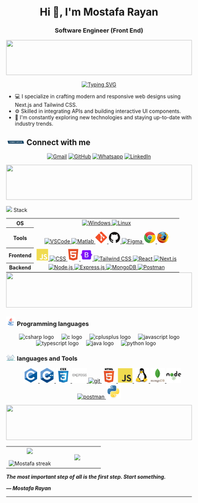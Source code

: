 <h1 align="center">Hi 👋, I'm Mostafa Rayan</h1>
<h3 align="center">Software Engineer (Front End)</h3>
<img src="https://github.com/Govindv7555/Govindv7555/blob/main/49e76e0596857673c5c80c85b84394c1.gif" width=100% height=95px>
<p align="center">
  <a href="https://git.io/typing-svg"><img src="https://readme-typing-svg.demolab.com?font=Fira+Code&weight=900&size=25&pause=1000&color=076b2a&center=true&vCenter=true&width=600&height=100&lines=Information+System+Student+at (SCU);Frontend+Developer+with+NextJs;" alt="Typing SVG" /></a>
</p>

- 💻 I specialize in crafting modern and responsive web designs using Next.js and Tailwind CSS.
- ⚙️ Skilled in integrating APIs and building interactive UI components.
- 🚀 I'm constantly exploring new technologies and staying up-to-date with industry trends.


## <img src="https://github.com/Mo7ammedd/Mo7ammedd/blob/main/Images/Connect-with-me.gif?raw=true" width="10%"> Connect with me
<p align="center">
	<a href="mailto:mostafarayan880@gmail.com"><img img src="https://img.shields.io/badge/gmail-%23EA4335.svg?style=plastic&logo=gmail&logoColor=white" alt="Gmail"/></a>
	<a href="https://github.com/Mostafa-Rayan1924"><img src="https://img.shields.io/badge/github-%23181717.svg?style=plastic&logo=github&logoColor=white" alt="GitHub"/></a>
	<a href="https://wa.me/+201156581025"><img src="https://img.shields.io/badge/whatsapp-%2325D366.svg?style=plastic&logo=whatsapp&logoColor=white" alt="Whatsapp"/></a>
	<a href="https://www.linkedin.com/in/mostafa-rayan-86305b247/"><img src="https://img.shields.io/badge/linkedin-%230A66C2.svg?style=plastic&logo=linkedin&logoColor=white" alt="LinkedIn"/></a>
</a>

</p>
<img src="https://github.com/Govindv7555/Govindv7555/blob/main/49e76e0596857673c5c80c85b84394c1.gif" width=100% height=95px>

 <img src = "https://media2.giphy.com/media/QssGEmpkyEOhBCb7e1/giphy.gif?cid=ecf05e47a0n3gi1bfqntqmob8g9aid1oyj2wr3ds3mg700bl&rid=giphy.gif" width ="3%"> Stack
 
<table style="width: 100%; margin:0 auto; text-align: center;">
  <tbody>
    <tr>
      <th>OS</th>
      <td>
        <a href="https://www.microsoft.com/en-us/software-download/windows10" title="Windows">
          <img src="https://www.freeiconspng.com/thumbs/windows-icon-png/cute-ball-windows-icon-png-16.png" alt="Windows" height="32" />
        </a>
        <a href="" title="Linux">
          <img src="https://www.linux.org/images/logo.png" alt="Linux" height="32" />
        </a>
      </td>
    </tr>
    <tr>
      <th>Tools</th>
      <td style="padding: 10px;">
        <a href="https://code.visualstudio.com/" title="VSCode">
          <img src="https://cdn.icon-icons.com/icons2/2107/PNG/512/file_type_vscode_icon_130084.png" alt="VSCode" height="32" />
        </a>
        <a href="https://www.mathworks.com/products/matlab.html" title="Matlab">
          <img src="https://upload.wikimedia.org/wikipedia/commons/thumb/2/21/Matlab_Logo.png/667px-Matlab_Logo.png" alt="Matlab" height="32" />
        </a>
        <a href="https://git-scm.org" title="git">
          <img src="https://raw.githubusercontent.com/devicons/devicon/master/icons/git/git-original.svg" alt="Git" height="32" />
        </a>
        <a href="https://github.com" title="GitHub">
          <img src="https://raw.githubusercontent.com/devicons/devicon/master/icons/github/github-original.svg" alt="GitHub" height="32" />
        </a>
        <a href="https://mozilla.org/firefox/" title="Figma">
          <img src="https://s.yimg.com/zb/imgv1/8c5e5e6e-2324-3f87-8ad8-3038797b7551/t_1024x1024" alt="Figma" height="32" />
        </a>
        <a href="https://www.google.com/chrome/" title="Chrome">
          <img src="https://raw.githubusercontent.com/devicons/devicon/master/icons/chrome/chrome-original.svg" alt="Chrome" height="32" />
        </a>
        <a href="https://mozilla.org/firefox/" title="Firefox">
          <img src="https://raw.githubusercontent.com/devicons/devicon/master/icons/firefox/firefox-original.svg" alt="Firefox" height="32" />
        </a>
      </td>
    </tr>
    <tr>
      <th>Frontend</th>
      <td>
        <a href="https://developer.mozilla.org/en-US/docs/Web/JavaScript" title="JavaScript">
          <img src="https://raw.githubusercontent.com/devicons/devicon/master/icons/javascript/javascript-plain.svg" alt="JavaScript" height="32" />
        </a>
        <a href="https://www.w3schools.com/css/" title="CSS">
          <img src="https://cdn.pixabay.com/photo/2017/08/05/11/16/logo-2582747_1280.png" alt="CSS" height="32" />
        </a>
        <a href="https://developer.mozilla.org/en-US/docs/Glossary/HTML5" title="HTML 5">
          <img src="https://raw.githubusercontent.com/devicons/devicon/master/icons/html5/html5-plain.svg" alt="HTML5" height="32" />
        </a>
        <a href="https://getbootstrap.com" title="Bootstrap">
          <img src="https://raw.githubusercontent.com/devicons/devicon/master/icons/bootstrap/bootstrap-original.svg" alt="Bootstrap" height="32" />
        </a>
        <a href="#" title="Tailwind CSS">
          <img src="https://tse1.mm.bing.net/th?id=OIP.FQR3B8ppNjvaw4XFHiZyBAHaEK&pid=Api&P=0&h=220" alt="Tailwind CSS" height="32" />
        </a>
        <a href="#" title="React">
          <img src="https://tse1.mm.bing.net/th?id=OIP.K-4RqDC6zFrpAG31ayDDOgHaHa&pid=Api&P=0&h=220" alt="React" height="32" />
        </a>
        <a href="#" title="Next.js">
          <img src="https://tse1.mm.bing.net/th?id=OIP.rcKVwmwg1wZlroN8v1nBeAHaHa&pid=Api&P=0&h=220" alt="Next.js" height="32" />
        </a>
      </td>
    </tr>
    <tr>
      <th>Backend</th>
      <td>
        <a href="#" title="Node.js">
          <img src="https://seeklogo.com/images/N/nodejs-logo-FBE122E377-seeklogo.com.png" alt="Node.js" height="32" />
        </a>
        <a href="#" title="Express.js">
          <img src="https://upload.wikimedia.org/wikipedia/commons/6/64/Expressjs.png" alt="Express.js" height="32" />
        </a>
        <a href="#" title="MongoDB">
          <img src="https://upload.wikimedia.org/wikipedia/commons/thumb/9/93/MongoDB_Logo.svg/2560px-MongoDB_Logo.svg.png" alt="MongoDB" height="30" />
        </a>
        <a href="#" title="Postman">
          <img src="https://upload.wikimedia.org/wikipedia/commons/c/c2/Postman_%28software%29.png" alt="Postman" height="30" />
        </a>
      </td>
    </tr>
  </tbody>
</table>

<img src="https://github.com/Govindv7555/Govindv7555/blob/main/49e76e0596857673c5c80c85b84394c1.gif" width=100% height=95px>

### <img src = "https://github.com/Mo7ammedd/Mo7ammedd/blob/main/Images/Programming_Languages.gif?raw=true" width=5%> Programming languages

<p align="center"> 
  &emsp; 
 <img src="https://cdn.jsdelivr.net/gh/devicons/devicon/icons/csharp/csharp-original.svg" height="40" alt="csharp logo"  />
  <img width="12" />
  <img src="https://cdn.jsdelivr.net/gh/devicons/devicon/icons/c/c-original.svg" height="40" alt="c logo"  />
  <img width="12" />
  <img src="https://cdn.jsdelivr.net/gh/devicons/devicon/icons/cplusplus/cplusplus-original.svg" height="40" alt="cplusplus logo"  />
  <img width="12" />
  <img src="https://cdn.jsdelivr.net/gh/devicons/devicon/icons/javascript/javascript-original.svg" height="40" alt="javascript logo"  />
  <img width="12" />
  <img src="https://cdn.jsdelivr.net/gh/devicons/devicon/icons/typescript/typescript-original.svg" height="40" alt="typescript logo"  />
  <img width="12" />
  <img src="https://cdn.jsdelivr.net/gh/devicons/devicon/icons/java/java-original.svg" height="40" alt="java logo"  />
  <img width="12" />
  <img src="https://cdn.jsdelivr.net/gh/devicons/devicon/icons/python/python-original.svg" height="40" alt="python logo"  />
  <img width="12" />
</p>

### <img src = "https://github.com/Mo7ammedd/Mo7ammedd/blob/main/Images/Software_Tools.gif?raw=true" width=5%> languages and Tools

<p align="center"> 
  &emsp; 
  <a href="https://www.cprogramming.com/" target="_blank" rel="noreferrer"> <img src="https://raw.githubusercontent.com/devicons/devicon/master/icons/c/c-original.svg" alt="c" width="40" height="40"/> </a> <a href="https://www.w3schools.com/cpp/" target="_blank" rel="noreferrer"> <img src="https://raw.githubusercontent.com/devicons/devicon/master/icons/cplusplus/cplusplus-original.svg" alt="cplusplus" width="40" height="40"/> </a> <a href="https://www.w3schools.com/css/" target="_blank" rel="noreferrer"> <img src="https://raw.githubusercontent.com/devicons/devicon/master/icons/css3/css3-original-wordmark.svg" alt="css3" width="40" height="40"/> </a> <a href="https://expressjs.com" target="_blank" rel="noreferrer"> <img src="https://raw.githubusercontent.com/devicons/devicon/master/icons/express/express-original-wordmark.svg" alt="express" width="40" height="40"/> </a> <a href="https://git-scm.com/" target="_blank" rel="noreferrer"> <img src="https://www.vectorlogo.zone/logos/git-scm/git-scm-icon.svg" alt="git" width="40" height="40"/> </a> <a href="https://www.w3.org/html/" target="_blank" rel="noreferrer"> <img src="https://raw.githubusercontent.com/devicons/devicon/master/icons/html5/html5-original-wordmark.svg" alt="html5" width="40" height="40"/> </a> <a href="https://developer.mozilla.org/en-US/docs/Web/JavaScript" target="_blank" rel="noreferrer"> <img src="https://raw.githubusercontent.com/devicons/devicon/master/icons/javascript/javascript-original.svg" alt="javascript" width="40" height="40"/> </a> <a href="https://www.linux.org/" target="_blank" rel="noreferrer"> <img src="https://raw.githubusercontent.com/devicons/devicon/master/icons/linux/linux-original.svg" alt="linux" width="40" height="40"/> </a> <a href="https://www.mongodb.com/" target="_blank" rel="noreferrer"> <img src="https://raw.githubusercontent.com/devicons/devicon/master/icons/mongodb/mongodb-original-wordmark.svg" alt="mongodb" width="40" height="40"/> </a> <a href="https://nodejs.org" target="_blank" rel="noreferrer"> <img src="https://raw.githubusercontent.com/devicons/devicon/master/icons/nodejs/nodejs-original-wordmark.svg" alt="nodejs" width="40" height="40"/> </a> <a href="https://postman.com" target="_blank" rel="noreferrer"> <img src="https://www.vectorlogo.zone/logos/getpostman/getpostman-icon.svg" alt="postman" width="40" height="40"/> </a> <a href="https://www.python.org" target="_blank" rel="noreferrer"> <img src="https://raw.githubusercontent.com/devicons/devicon/master/icons/python/python-original.svg" alt="python" width="40" height="40"/> </a> </p>
<img src="https://github.com/Govindv7555/Govindv7555/blob/main/49e76e0596857673c5c80c85b84394c1.gif" width=100% height=95px>
<!--- stats & Trophy (start) -->
<p align="center">
  <!--- stats (start) -->
<table align="center">
<tr border="none">
<td width="50%" align="center">
  
  <img  align="center"  src="https://github-readme-stats.vercel.app/api?username=Mostafa-Rayan1924&theme=dark&show_icons=true&count_private=true" />
  <br></br>
  <img  title="🔥 Get streak stats for your profile at git.io/streak-stats" alt="Mostafa streak" src="https://github-readme-streak-stats.herokuapp.com/?user=Mostafa-Rayan1924&theme=dark&hide_border=false" /> 
</td>

<td width="50%" align="center">

  <img  align="center"  src="https://github-readme-stats.anuraghazra1.vercel.app/api/top-langs/?username=Mostafa-Rayan1924&theme=dark&hide_border=false&no-bg=true&no-frame=true&langs_count=10"/>
  
  </td>
</tr>
</table>

***The most important step of all is the first step. Start something.***

***— Mostafa Rayan***

<hr>

